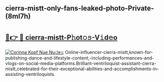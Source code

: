 ## cierra-mistt-only-fans​-leaked-photo​-Private-(8ml7h)


# <h2><a href="https://mediaupload.pro?title=cierra-mistt&ref=git">🔗👉 🔴 cierra-mistt-P𝚑ot𝚘𝚜-V𝚒d𝚎o</a></h2>

[![Corinna Kopf Nue Nu𝚍e𝚜](https://i.imgur.com/0qMVB7G.gif)](https://mediaupload.pro?title=cierra-mistt&ref=git)
Online-influencer-cierra-mistt,known-for-publishing-dance-and-lifestyle-content,-including-performances-and-vlogs-on-social-media-platforms.Brilliant-ventriloquist-assistant-cierra-mistt,celebrated-for-their-exceptional-abilities-and-accomplishments-in-assisting-ventriloquists.  